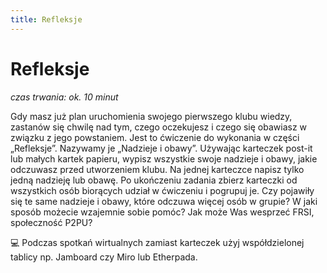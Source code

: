 ```yaml
---
title: Refleksje
---
```

# Refleksje

*czas trwania: ok. 10 minut*

Gdy masz już plan uruchomienia swojego pierwszego klubu wiedzy, zastanów się chwilę nad tym, czego oczekujesz i czego się obawiasz w związku z jego powstaniem. Jest to ćwiczenie do wykonania w części „Refleksje”. Nazywamy je „Nadzieje i obawy”.
Używając karteczek post-it lub małych kartek papieru, wypisz wszystkie swoje nadzieje i obawy, jakie odczuwasz przed utworzeniem klubu. Na jednej karteczce napisz tylko jedną nadzieję lub obawę.
Po ukończeniu zadania zbierz karteczki od wszystkich osób biorących udział w ćwiczeniu i pogrupuj je. Czy pojawiły się te same nadzieje i obawy, które odczuwa więcej osób w grupie? W jaki sposób możecie wzajemnie sobie pomóc? Jak może Was wesprzeć FRSI, społeczność P2PU?

💻 Podczas spotkań wirtualnych zamiast karteczek użyj współdzielonej tablicy np. Jamboard czy Miro lub Etherpada. 

